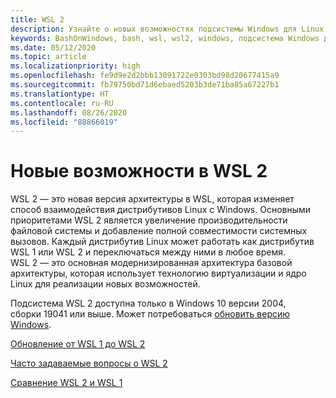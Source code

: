 ```yaml
---
title: WSL 2
description: Узнайте о новых возможностях подсистемы Windows для Linux 2. Просмотрите дополнительные доступные ресурсы, например об обновлении версии WSL, и часто задаваемые вопросы.
keywords: BashOnWindows, bash, wsl, wsl2, windows, подсистема Windows для Linux, windowssubsystem, ubuntu, debian, suse, windows 10, установка
ms.date: 05/12/2020
ms.topic: article
ms.localizationpriority: high
ms.openlocfilehash: fe9d9e2d2bbb13091722e0303bd98d20677415a9
ms.sourcegitcommit: fb79750bd71d6ebaed5203b3de71ba85a67227b1
ms.translationtype: HT
ms.contentlocale: ru-RU
ms.lasthandoff: 08/26/2020
ms.locfileid: "88866019"
---
```

# <a name="whats-new-in-wsl-2"></a>Новые возможности в WSL 2

WSL 2 — это новая версия архитектуры в WSL, которая изменяет способ взаимодействия дистрибутивов Linux с Windows. Основными приоритетами WSL 2 является увеличение производительности файловой системы и добавление полной совместимости системных вызовов. Каждый дистрибутив Linux может работать как дистрибутив WSL 1 или WSL 2 и переключаться между ними в любое время. WSL 2 — это основная модернизированная архитектура базовой архитектуры, которая использует технологию виртуализации и ядро Linux для реализации новых возможностей.

Подсистема WSL 2 доступна только в Windows 10 версии 2004, сборки 19041 или выше. Может потребоваться [обновить версию Windows](ms-settings:windowsupdate).

[Обновление от WSL 1 до WSL 2](./install-win10.md#update-to-wsl-2)

[Часто задаваемые вопросы о WSL 2](./wsl2-faq.md)

[Сравнение WSL 2 и WSL 1](./compare-versions.md)
